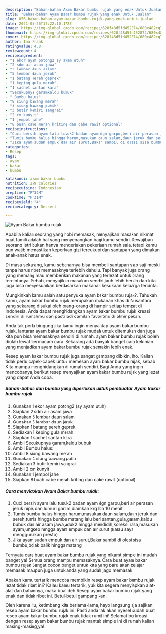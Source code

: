 ```yaml
---
description: "Bahan-bahan Ayam Bakar bumbu rujak yang enak Untuk Jualan"
title: "Bahan-bahan Ayam Bakar bumbu rujak yang enak Untuk Jualan"
slug: 856-bahan-bahan-ayam-bakar-bumbu-rujak-yang-enak-untuk-jualan
date: 2021-05-26T17:22:10.172Z
image: https://img-global.cpcdn.com/recipes/620f48d5fd452874/680x482cq70/ayam-bakar-bumbu-rujak-foto-resep-utama.jpg
thumbnail: https://img-global.cpcdn.com/recipes/620f48d5fd452874/680x482cq70/ayam-bakar-bumbu-rujak-foto-resep-utama.jpg
cover: https://img-global.cpcdn.com/recipes/620f48d5fd452874/680x482cq70/ayam-bakar-bumbu-rujak-foto-resep-utama.jpg
author: Ina Frank
ratingvalue: 4.8
reviewcount: 4
recipeingredient:
- "1 ekor ayam potong2 sy ayam utuh"
- "2 sdm air asam jawa"
- "3 lembar daun salam"
- "5 lembar daun jeruk"
- "1 batang sereh geprek"
- "1 keping gula merah"
- "1 sachet santan kara"
- "Secukupnya garamkaldu bubuk"
- " Bumbu halus"
- "8 siung bawang merah"
- "4 siung bawang putih"
- "3 butir kemiri sangrai"
- "2 cm kunyit"
- "1 jempol jahe"
- "8 buah cabe merah kriting dan cabe rawit optional"
recipeinstructions:
- "Cuci bersih ayam lalu tusuk2 badan ayam dgn garpu,beri air perasan jeruk nipis dan lumuri garam,diamkan krg lbh 10 menit"
- "Tumis bumbu halus hingga harum,masukan daun salam,daun jeruk dan sereh,tumis hingga bumbu matang lalu beri santan,gula,garam,kaldu bubuk dan air asam jawa,aduk2 hingga mendidih,koreksi rasa,masukan ayam,ungkep hingga ayam empuk dan air surut (kalau saya menggunakan presto)"
- "Jika ayam sudah empuk dan air surut,Bakar sambil di olesi sisa bumbu,bolak balik hingga matang"
categories:
- Resep
tags:
- ayam
- bakar
- bumbu

katakunci: ayam bakar bumbu 
nutrition: 259 calories
recipecuisine: Indonesian
preptime: "PT34M"
cooktime: "PT31M"
recipeyield: "4"
recipecategory: Dessert

---
```



![Ayam Bakar bumbu rujak](https://img-global.cpcdn.com/recipes/620f48d5fd452874/680x482cq70/ayam-bakar-bumbu-rujak-foto-resep-utama.jpg)

Apabila kalian seorang yang hobi memasak, menyajikan masakan nikmat buat famili adalah hal yang menyenangkan bagi kamu sendiri. Kewajiban seorang istri bukan hanya mengerjakan pekerjaan rumah saja, tetapi kamu pun wajib memastikan keperluan gizi tercukupi dan santapan yang dimakan anak-anak harus enak.

Di masa  sekarang, kamu sebenarnya bisa membeli santapan siap saji meski tanpa harus ribet memasaknya terlebih dahulu. Tapi banyak juga orang yang memang mau memberikan makanan yang terlezat untuk orang tercintanya. Sebab, menyajikan masakan sendiri jauh lebih bersih dan kita juga bisa menyesuaikan berdasarkan makanan kesukaan keluarga tercinta. 



Mungkinkah kamu salah satu penyuka ayam bakar bumbu rujak?. Tahukah kamu, ayam bakar bumbu rujak merupakan makanan khas di Nusantara yang sekarang disukai oleh orang-orang di hampir setiap tempat di Indonesia. Anda dapat menghidangkan ayam bakar bumbu rujak kreasi sendiri di rumahmu dan pasti jadi camilan favoritmu di akhir pekan.

Anda tak perlu bingung jika kamu ingin menyantap ayam bakar bumbu rujak, lantaran ayam bakar bumbu rujak mudah untuk ditemukan dan juga kita pun bisa memasaknya sendiri di rumah. ayam bakar bumbu rujak boleh diolah lewat bermacam cara. Sekarang ada banyak banget cara kekinian yang menjadikan ayam bakar bumbu rujak semakin lebih enak.

Resep ayam bakar bumbu rujak juga sangat gampang dibikin, lho. Kalian tidak perlu capek-capek untuk memesan ayam bakar bumbu rujak, sebab Kita mampu menghidangkan di rumah sendiri. Bagi Anda yang ingin mencobanya, berikut resep menyajikan ayam bakar bumbu rujak yang lezat yang dapat Anda coba.

<!--inarticleads1-->

##### Bahan-bahan dan bumbu yang diperlukan untuk pembuatan Ayam Bakar bumbu rujak:

1. Gunakan 1 ekor ayam potong2 (sy ayam utuh)
1. Siapkan 2 sdm air asam jawa
1. Gunakan 3 lembar daun salam
1. Gunakan 5 lembar daun jeruk
1. Siapkan 1 batang sereh geprek
1. Sediakan 1 keping gula merah
1. Siapkan 1 sachet santan kara
1. Ambil Secukupnya garam,kaldu bubuk
1. Ambil  Bumbu halus:
1. Ambil 8 siung bawang merah
1. Gunakan 4 siung bawang putih
1. Sediakan 3 butir kemiri sangrai
1. Ambil 2 cm kunyit
1. Gunakan 1 jempol jahe
1. Siapkan 8 buah cabe merah kriting dan cabe rawit (optional)




<!--inarticleads2-->

##### Cara menyiapkan Ayam Bakar bumbu rujak:

1. Cuci bersih ayam lalu tusuk2 badan ayam dgn garpu,beri air perasan jeruk nipis dan lumuri garam,diamkan krg lbh 10 menit
1. Tumis bumbu halus hingga harum,masukan daun salam,daun jeruk dan sereh,tumis hingga bumbu matang lalu beri santan,gula,garam,kaldu bubuk dan air asam jawa,aduk2 hingga mendidih,koreksi rasa,masukan ayam,ungkep hingga ayam empuk dan air surut (kalau saya menggunakan presto)
1. Jika ayam sudah empuk dan air surut,Bakar sambil di olesi sisa bumbu,bolak balik hingga matang




Ternyata cara buat ayam bakar bumbu rujak yang nikamt simple ini mudah banget ya! Semua orang mampu memasaknya. Cara buat ayam bakar bumbu rujak Sangat cocok banget untuk kita yang baru akan belajar memasak maupun juga untuk anda yang sudah jago memasak.

Apakah kamu tertarik mencoba membikin resep ayam bakar bumbu rujak lezat tidak ribet ini? Kalau kamu tertarik, yuk kita segera menyiapkan alat-alat dan bahannya, maka buat deh Resep ayam bakar bumbu rujak yang enak dan tidak ribet ini. Betul-betul gampang kan. 

Oleh karena itu, ketimbang kita berlama-lama, hayo langsung aja sajikan resep ayam bakar bumbu rujak ini. Pasti anda tak akan nyesel sudah buat resep ayam bakar bumbu rujak enak tidak rumit ini! Selamat berkreasi dengan resep ayam bakar bumbu rujak mantab simple ini di rumah kalian masing-masing,ya!.

